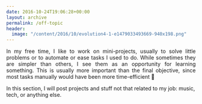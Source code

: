 ```yaml
---
date: 2016-10-24T19:06:28+00:00
layout: archive
permalink: /off-topic
header:
  image: "/content/2016/10/evolution4-1-e1479033493669-940x198.png"
---
```


<p style="text-align: justify;">
In my free time, I like to work on mini-projects, usually to solve little problems or to automate or ease tasks I used to do. While sometimes they are simpler than others, I see them as an opportunity for learning something. This is usually more important than the final objective, since most tasks manually would have been more time-efficient 🙂

In this section, I will post projects and stuff not that related to my job:
music, tech, or anything else.
</p>
<!--&nbsp;

The following is just a tentative list of items to be documented:


<ul>


<li>Football Radio sync</li>




<li>Coding guides</li>




<li>CV ONG/NGO</li>




<li>Subtitles Format fix</li>




<li>Android game</li>


</ul>


-->

{% for post in site.posts %}
  {% if post.categories contains 'Off-topic' %}
    {% include archive-single.html %}
  {% endif %}  
{% endfor %}
